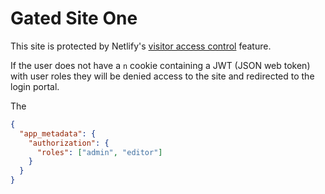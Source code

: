 
# Gated Site One

This site is protected by Netlify's [visitor access control](https://www.netlify.com/docs/visitor-access-control/#role-based-access-controls-with-jwt-tokens) feature.

If the user does not have a `n` cookie containing a JWT (JSON web token) with user roles they will be denied access to the site and redirected to the login portal.

The
```json
{
  "app_metadata": {
    "authorization": {
      "roles": ["admin", "editor"]
    }
  }
}
```
